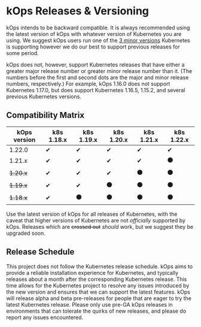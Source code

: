 
# kOps Releases & Versioning

kOps intends to be backward compatible.  It is always recommended using the
latest version of kOps with whatever version of Kubernetes you are using.  We suggest
kOps users run one of the [3 minor versions](https://kubernetes.io/releases/version-skew-policy/#supported-versions) Kubernetes is supporting however we
do our best to support previous releases for some period.

kOps does not, however, support Kubernetes releases that have either a greater major
release number or greater minor release number than it.
(The numbers before the first and second dots are the major and minor release numbers, respectively.)
For example, kOps 1.16.0 does not support Kubernetes 1.17.0, but does
support Kubernetes 1.16.5, 1.15.2, and several previous Kubernetes versions.

## Compatibility Matrix

| kOps version  | k8s 1.18.x | k8s 1.19.x | k8s 1.20.x | k8s 1.21.x | k8s 1.22.x |
|---------------|------------|------------|------------|------------|------------|
| 1.22.0        | ✔          | ✔          | ✔          | ✔          | ✔          |
| 1.21.x        | ✔          | ✔          | ✔          | ✔          | ⚫         |
| ~~1.20.x~~    | ✔          | ✔          | ✔          | ⚫         | ⚫         |
| ~~1.19.x~~    | ✔          | ✔          | ⚫         | ⚫         | ⚫         |
| ~~1.18.x~~    | ✔          | ⚫         | ⚫         | ⚫         | ⚫         |


Use the latest version of kOps for all releases of Kubernetes, with the caveat
that higher versions of Kubernetes are not _officially_ supported by kOps.
Releases which are ~~crossed out~~ _should_ work, but we suggest they be upgraded soon.

## Release Schedule

This project does not follow the Kubernetes release schedule. kOps aims to
provide a reliable installation experience for Kubernetes, and typically
releases about a month after the corresponding Kubernetes release. This time
allows for the Kubernetes project to resolve any issues introduced by the new
version and ensures that we can support the latest features. kOps will release
alpha and beta pre-releases for people that are eager to try the latest
Kubernetes release.  Please only use pre-GA kOps releases in environments that
can tolerate the quirks of new releases, and please do report any issues
encountered.
